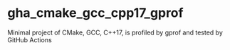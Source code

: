 # gha_cmake_gcc_cpp17_gprof
Minimal project of CMake, GCC, C++17, is profiled by gprof and tested by GitHub Actions 
